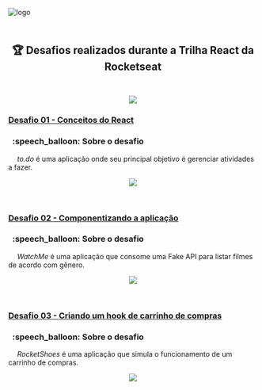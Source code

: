 ![logo](https://user-images.githubusercontent.com/41172933/160193998-cb892ea9-6eb1-472d-aa97-539fc92ba8ed.png)

<h2 align="center">
<br/>🏆 Desafios realizados durante a Trilha React da Rocketseat<br/><br/>
<p align="center">
  <img src="https://img.shields.io/badge/Made by-BraianCalot-blue"/>
</p> 
</h2>

### [Desafio 01 - Conceitos do React](https://github.com/braiancalot/rocketseat-react-desafio-01)

<h3>&ensp;:speech_balloon: Sobre o desafio</h3

 &ensp; &ensp;*to.do* é uma aplicação onde seu principal objetivo é gerenciar atividades a fazer.
<br> 

<p align="center">
  <img width="auto" src="https://user-images.githubusercontent.com/41172933/160209054-0cc586ec-f9d9-4645-a441-bf3a1a92e4a9.gif"/>
</p>
<br>

  
  
### [Desafio 02 - Componentizando a aplicação](https://github.com/braiancalot/rocketseat-react-desafio-02)

<h3>&ensp;:speech_balloon: Sobre o desafio</h3

 &ensp; &ensp;*WatchMe* é uma aplicação que consome uma Fake API para listar filmes de acordo com gênero.
<br> 

<p align="center">
  <img width="auto" src="https://user-images.githubusercontent.com/41172933/160656278-24ba43b5-d8c3-48a9-8d3b-103cdbde7b9f.gif"/>
</p>
<br>
  
 
### [Desafio 03 - Criando um hook de carrinho de compras](https://github.com/braiancalot/rocketseat-react-desafio-03)

<h3>&ensp;:speech_balloon: Sobre o desafio</h3

 &ensp; &ensp;*RocketShoes* é uma aplicação que simula o funcionamento de um carrinho de compras.
<br> 

<p align="center">
  <img width="auto" src="https://user-images.githubusercontent.com/41172933/161864160-a74dcd5c-175c-4c39-a168-f2aa48587a93.gif"/>
</p>
<br> 
